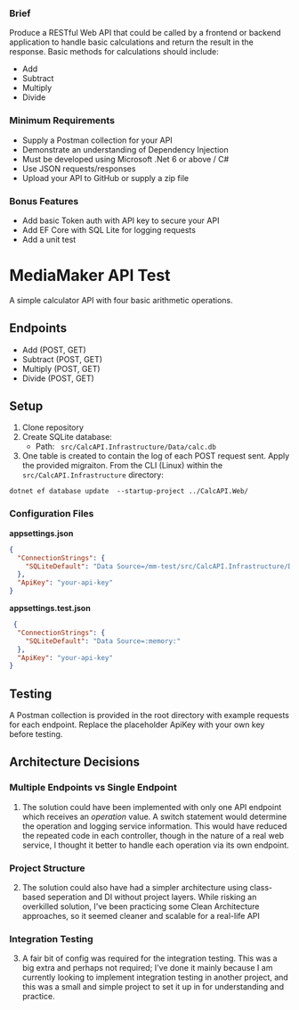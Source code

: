 ### Brief
Produce a RESTful Web API that could be called by a frontend or backend
application to handle basic calculations and return the result in the response.
Basic methods for calculations should include:
- Add
- Subtract
- Multiply
- Divide
### Minimum Requirements
- Supply a Postman collection for your API
- Demonstrate an understanding of Dependency Injection
- Must be developed using Microsoft .Net 6 or above / C#
- Use JSON requests/responses
- Upload your API to GitHub or supply a zip file
### Bonus Features
- Add basic Token auth with API key to secure your API
- Add EF Core with SQL Lite for logging requests
- Add a unit test

# MediaMaker API Test
A simple calculator API with four basic arithmetic operations.

## Endpoints
- Add (POST, GET)
- Subtract (POST, GET)
- Multiply (POST, GET)
- Divide (POST, GET)

## Setup
1. Clone repository
2. Create SQLite database:
   - Path: ``` src/CalcAPI.Infrastructure/Data/calc.db```
3. One table is created to contain the log of each POST request sent.
Apply the provided migraiton. From the CLI (Linux) within the ``` src/CalcAPI.Infrastructure ``` directory:
```
dotnet ef database update  --startup-project ../CalcAPI.Web/
```

### Configuration Files
**appsettings.json**
```json
{
  "ConnectionStrings": {
    "SQLiteDefault": "Data Source=/mm-test/src/CalcAPI.Infrastructure/Data/calc.db"
  },
  "ApiKey": "your-api-key"
}
 ```

**appsettings.test.json**
```json
 {
  "ConnectionStrings": {
    "SQLiteDefault": "Data Source=:memory:"
  },
  "ApiKey": "your-api-key"
}
```

## Testing
A Postman collection is provided in the root directory with example requests for each endpoint. Replace the placeholder ApiKey with your own key before testing.

## Architecture Decisions
### Multiple Endpoints vs Single Endpoint
1. The solution could have been implemented with only one API endpoint which receives an *operation* value. A switch statement would determine the operation and logging service information. This would have reduced the repeated code in each controller, though in the nature of a real web service, I thought it better to handle each operation via its own endpoint.
### Project Structure
2. The solution could also have had a simpler architecture using class-based seperation and DI without project layers. While risking an overkilled solution, I've been practicing some Clean Architecture approaches, so it seemed cleaner and scalable for a real-life API
### Integration Testing
3. A fair bit of config was required for the integration testing. This was a big extra and perhaps not required; I've done it mainly because I am currently looking to implement integration testing in another project, and this was a small and simple project to set it up in for understanding and practice.
